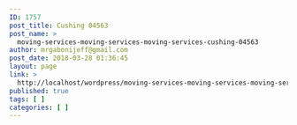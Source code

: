 ```yaml
---
ID: 1757
post_title: Cushing 04563
post_name: >
  moving-services-moving-services-moving-services-cushing-04563
author: mrgabonijeff@gmail.com
post_date: 2018-03-28 01:36:45
layout: page
link: >
  http://localhost/wordpress/moving-services-moving-services-moving-services-cushing-04563/
published: true
tags: [ ]
categories: [ ]
---
```

